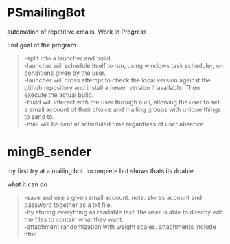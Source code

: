# PSmailingBot

automation of repetitive emails. Work In Progress

End goal of the program  
>	-split into a launcher and build.   
>	-launcher will schedule itself to run, using windows task scheduler, on conditions given by the user.   
>	-launcher will cross attempt to check the local version against the github repository and install a newer version if available. Then execute the actual build.  
>	-build will interact with the user through a cli, allowing the user to set a email account of their choice and  mailing groups with unique things to send to.  
>	-mail will be sent at scheduled time regardless of user absence  

# mingB_sender

my first try at a mailing bot. incomplete but shows thats its doable

what it can do  
>	-save and use a given email account. note: stores account and password together as a txt file.  
>	-by storing everything as readable text, the user is able to directly edit the files to contain what they want.  
>	-attachment randomization with weight scales. attachments include html  
